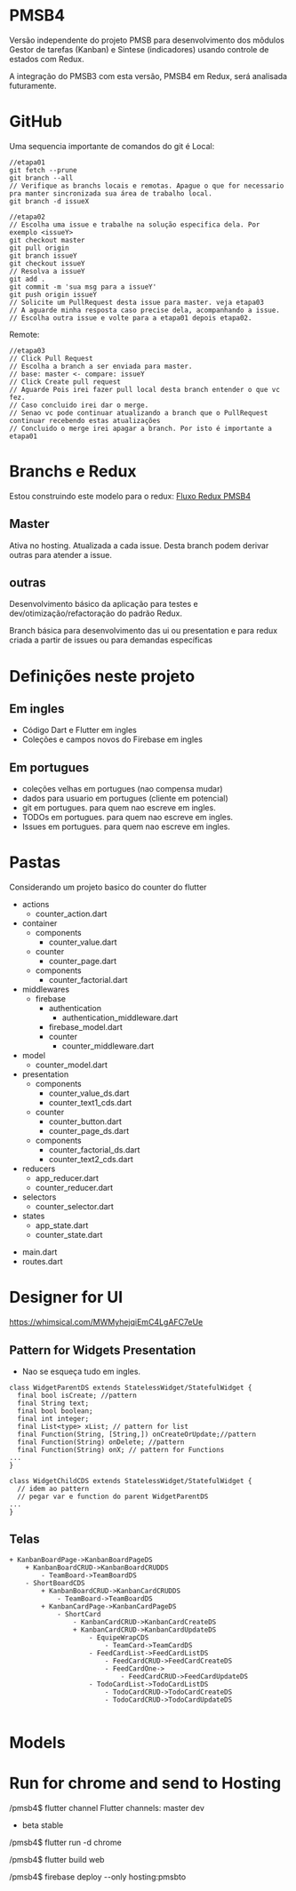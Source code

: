 # PMSB4

Versão independente do projeto PMSB para desenvolvimento dos môdulos Gestor de tarefas (Kanban) e Sintese (indicadores) usando controle de estados com Redux.

A integração do PMSB3 com esta versão, PMSB4 em Redux, será analisada futuramente.

# GitHub
Uma sequencia importante de comandos do git é
Local:
~~~
//etapa01
git fetch --prune
git branch --all
// Verifique as branchs locais e remotas. Apague o que for necessario pra manter sincronizada sua área de trabalho local.
git branch -d issueX
~~~
~~~
//etapa02
// Escolha uma issue e trabalhe na solução especifica dela. Por exemplo <issueY>
git checkout master
git pull origin
git branch issueY
git checkout issueY
// Resolva a issueY
git add .
git commit -m 'sua msg para a issueY'
git push origin issueY
// Solicite um PullRequest desta issue para master. veja etapa03
// A aguarde minha resposta caso precise dela, acompanhando a issue.
// Escolha outra issue e volte para a etapa01 depois etapa02. 
~~~
Remote:
~~~
//etapa03
// Click Pull Request
// Escolha a branch a ser enviada para master.
// base: master <- compare: issueY
// Click Create pull request
// Aguarde Pois irei fazer pull local desta branch entender o que vc fez.
// Caso concluido irei dar o merge.
// Senao vc pode continuar atualizando a branch que o PullRequest continuar recebendo estas atualizações
// Concluido o merge irei apagar a branch. Por isto é importante a etapa01
~~~

# Branchs e Redux

Estou construindo este modelo para o redux: [Fluxo Redux PMSB4](https://docs.google.com/drawings/d/177q-Ot3TkkmkMSeiArFg5LUSyGv8G18X30OyE8jtftg/edit?usp=sharing)

## Master
Ativa no hosting. Atualizada a cada issue.
Desta branch podem derivar outras para atender a issue.

## outras
Desenvolvimento básico da aplicação para testes e dev/otimização/refactoração do padrão Redux.

Branch básica para desenvolvimento das ui ou presentation e para redux criada a partir de issues ou para demandas específicas


# Definições neste projeto

## Em ingles
* Código Dart e Flutter em ingles
* Coleções e campos novos do Firebase em ingles

## Em portugues
* coleções velhas em portugues (nao compensa mudar)
* dados para usuario em portugues (cliente em potencial)
* git em portugues. para quem nao escreve em ingles.
* TODOs em portugues. para quem nao escreve em ingles.
* Issues em portugues. para quem nao escreve em ingles.

# Pastas
Considerando um projeto basico do counter do flutter

+ actions
	- counter_action.dart
+ container
	+ components
		- counter_value.dart
	+ counter
		- counter_page.dart
    + components
      - counter_factorial.dart
+ middlewares
	+ firebase
		+ authentication
			- authentication_middleware.dart
		- firebase_model.dart
		+ counter
			- counter_middleware.dart
+ model
	- counter_model.dart
+ presentation
	+ components
		- counter_value_ds.dart
		- counter_text1_cds.dart
	+ counter
		- counter_button.dart
		- counter_page_ds.dart
    + components
      - counter_factorial_ds.dart
      - counter_text2_cds.dart
+ reducers
	- app_reducer.dart
	- counter_reducer.dart
+ selectors
	- counter_selector.dart
+ states
	- app_state.dart
	- counter_state.dart
- main.dart
- routes.dart

# Designer for UI

https://whimsical.com/MWMyhejqiEmC4LgAFC7eUe

## Pattern for Widgets Presentation
* Nao se esqueça tudo em ingles.
~~~
class WidgetParentDS extends StatelessWidget/StatefulWidget {
  final bool isCreate; //pattern
  final String text;
  final bool boolean;
  final int integer;
  final List<type> xList; // pattern for list
  final Function(String, [String,]) onCreateOrUpdate;//pattern
  final Function(String) onDelete; //pattern
  final Function(String) onX; // pattern for Functions
...
}

class WidgetChildCDS extends StatelessWidget/StatefulWidget {
  // idem ao pattern
  // pegar var e function do parent WidgetParentDS
...
}
~~~

## Telas
~~~
+ KanbanBoardPage->KanbanBoardPageDS
	+ KanbanBoardCRUD->KanbanBoardCRUDDS
		- TeamBoard->TeamBoardDS
	- ShortBoardCDS
		+ KanbanBoardCRUD->KanbanCardCRUDDS
			- TeamBoard->TeamBoardDS
		+ KanbanCardPage->KanbanCardPageDS
			- ShortCard
				- KanbanCardCRUD->KanbanCardCreateDS
				+ KanbanCardCRUD->KanbanCardUpdateDS
					- EquipeWrapCDS
						- TeamCard->TeamCardDS
					- FeedCardList->FeedCardListDS
						- FeedCardCRUD->FeedCardCreateDS
						- FeedCardOne->
							- FeedCardCRUD->FeedCardUpdateDS
					- TodoCardList->TodoCardListDS
						- TodoCardCRUD->TodoCardCreateDS
						- TodoCardCRUD->TodoCardUpdateDS
						
~~~

# Models

# Run for chrome and send to Hosting
/pmsb4$ flutter channel
Flutter channels:
  master
  dev
* beta
  stable

/pmsb4$ flutter run -d chrome

/pmsb4$ flutter build web

/pmsb4$ firebase deploy --only hosting:pmsbto
~~~